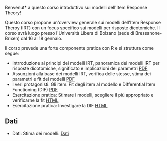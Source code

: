 Benvenut* a questo corso introduttivo sui modelli dell'Item Response Theory!

Questo corso propone un'overview generale sui modelli dell'Item Response Theroy (IRT) con un focus specifico sui modelli per risposte dicotomiche. 
Il corso avrà luogo presso l'Università Libera di Bolzano (sede di Bressanone-Brixen) dal 16 al 18 gennaio. 

Il corso prevede una forte componente pratica con R e si struttura come segue: 

- Intrroduzione ai principi dei modelli IRT, panoramica dei modelli IRT per risposte dicotomiche, significato e implicazioni dei parametri [PDF](intro/intro.pdf)
- Assunzioni alla base dei modelli IRT, verifica delle stesse, stima dei parametri e fit dei modelli [PDF](intro/assunzioni.pdf)
- I veri protagonisti: Gli item. Fit degli item al modello e Differential Item Functioning (DIF) [PDF](intro/item.pdf)
- Esercitazione pratica: Stimare i modelli, scegliere il più appropriato e verificarne la fit [HTML](esercitazioni/stimareImodelli.html)
- Esercitazione pratica: Investigare la DIF [HTML](esercitazioni/DIF.html)

## Dati

- Dati: Stima dei modelli: [Dati]([Dati/dataClass.csv](https://drive.google.com/file/d/1lGR-LHeeb5riYHQU2UcsB8qFB4zFEbID/view?usp=sharing))
